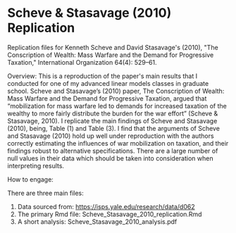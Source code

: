 # Scheve & Stasavage (2010) Replication

Replication files for Kenneth Scheve and David Stasavage's (2010), "The Conscription of Wealth: Mass Warfare and the Demand for Progressive Taxation," International Organization 64(4): 529–61.

Overview: This is a reproduction of the paper's main results that I conducted for one of my advanced linear models classes in graduate school. Scheve and Stasavage’s (2010) paper, The Conscription of Wealth: Mass Warfare and the Demand for Progressive Taxation, argued that “mobilization for mass warfare led to demands for increased taxation of the wealthy to more fairly distribute the burden for the war effort” (Scheve & Stasavage, 2010). I replicate the main findings of Scheve and Stasavage (2010), being, Table (1) and Table (3). I find that the arguments of Scheve and Stasavage (2010) hold up well under reproduction with the authors correctly estimating the influences of war mobilization on taxation, and their findings robust to alternative specifications. There are a large number of null values in their data which should be taken into consideration when interpreting results.

How to engage:

There are three main files:
1. Data sourced from: https://isps.yale.edu/research/data/d062
2. The primary Rmd file: Scheve_Stasavage_2010_replication.Rmd
3. A short analysis: Scheve_Stasavage_2010_analysis.pdf

